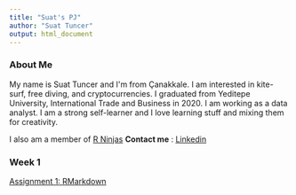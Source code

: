 ```yaml
---
title: "Suat's PJ"
author: "Suat Tuncer"
output: html_document
---
```



### About Me
 
My name is Suat Tuncer and I'm from Çanakkale. I am interested in kite-surf, free diving, and cryptocurrencies. I graduated from Yeditepe University, International Trade and Business in 2020. I am working as a data analyst. I am a strong self-learner and I love learning stuff and mixing them for creativity.

   I also am a member of [R Ninjas](https://pjournal.github.io/mef05g-rninjas/)
   **Contact me** : [Linkedin](https://www.linkedin.com/in/suat-tuncer-7aa831a6/)
   


### Week 1
  [Assignment 1: RMarkdown](week1.html)
